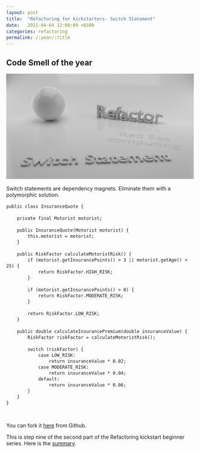 ```yaml
---
layout: post
title:  "Refactoring for kickstarters- Switch Statement"
date:   2021-04-04 12:00:09 +0100
categories: refactoring
permalink: /:year/:title
---
```


## Code Smell of the year

![Switch statement](../images/Refactoring/Refactor-switch-statement.png)
<br>

Switch statements are dependency magnets. Eliminate them with a polymorphic solution.



    public class InsuranceQuote {
    
        private final Motorist motorist;
    
        public InsuranceQuote(Motorist motorist) {
            this.motorist = motorist;
        }
    
        public RiskFactor calculateMotoristRisk() {
            if (motorist.getInsurancePoints() > 3 || motorist.getAge() < 25) {
                return RiskFactor.HIGH_RISK;
            }
    
            if (motorist.getInsurancePoints() > 0) {
                return RiskFactor.MODERATE_RISK;
            }
    
            return RiskFactor.LOW_RISK;
        }
    
        public double calculateInsurancePremium(double insuranceValue) {
            RiskFactor riskFactor = calculateMotoristRisk();
    
            switch (riskFactor) {
                case LOW_RISK:
                    return insuranceValue * 0.02;
                case MODERATE_RISK:
                    return insuranceValue * 0.04;
                default:
                    return insuranceValue * 0.06;
            }
        }
    }

<br>

You can fork it [here](https://github.com/redseacomputing/Refactoring_SwitchStatement) from Github.

This is step nine of the second part of the Refactoring kickstart beginner series. Here is the [summary](https://redseacomputing.github.io/2021/Refactoring2-10-summary).